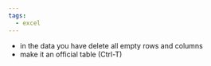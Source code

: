 ```yaml
---
tags:
  - excel
---
```

- in the data you have delete all empty rows and columns
- make it an official table (Ctrl-T)